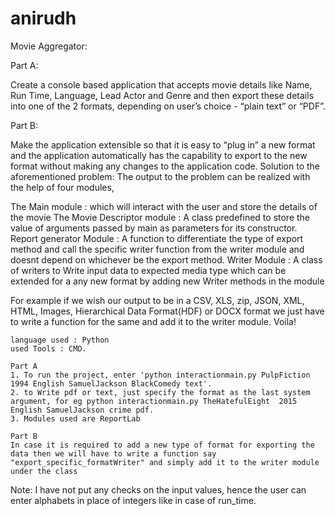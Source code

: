 # anirudh
Movie Aggregator:

Part A: 

Create a console based application that accepts movie details like Name, Run Time, Language, Lead Actor and Genre and then export these details into one of the 2 formats, depending on user’s choice - “plain text” or “PDF”.

Part B: 

Make the application extensible so that it is easy to “plug in” a new format and the application automatically has the capability to export to the new format without making any changes to the application code.
Solution to the aforementioned problem:
The output to the problem can be realized with the help of four modules,
 
The Main module : which will interact with the user and store the details of the movie
The Movie Descriptor module : A class predefined to store the value of arguments passed by main as parameters for its constructor.
Report generator Module : A function to differentiate the type of export method and call the specific writer function from the writer module and doesnt depend on whichever be the export method.
Writer Module : A class of writers to Write input data to expected media type which can be extended for a any new format by adding new Writer methods in the module

For example if we wish our output to be in a CSV, XLS, zip, JSON, XML, HTML, Images, Hierarchical Data Format(HDF) or DOCX format we just have to write a function for the same and add it to the writer module. Voila!


    language used : Python
    used Tools : CMD.

    Part A
    1. To run the project, enter 'python interactionmain.py PulpFiction 1994 English SamuelJackson BlackComedy text'.
    2. to Write pdf or text, just specify the format as the last system argument, for eg python interactionmain.py TheHatefulEight  2015 English SamuelJackson crime pdf.
    3. Modules used are ReportLab

    Part B
    In case it is required to add a new type of format for exporting the data then we will have to write a function say "export_specific_formatWriter" and simply add it to the writer module under the class 

	
Note:
I have not put any checks on the input values, hence the user can enter alphabets in place of integers like in case of run_time.